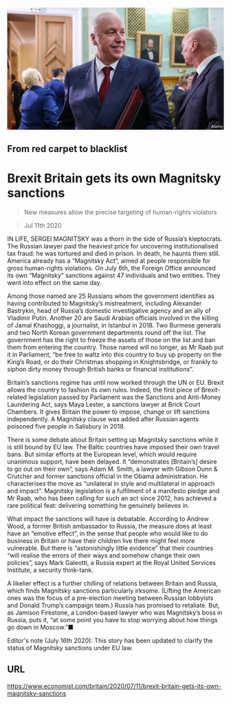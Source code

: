 ![](./images/20200711_BRP005.jpg)

## From red carpet to blacklist

# Brexit Britain gets its own Magnitsky sanctions

> New measures allow the precise targeting of human-rights violators

> Jul 11th 2020

IN LIFE, SERGEI MAGNITSKY was a thorn in the side of Russia’s kleptocrats. The Russian lawyer paid the heaviest price for uncovering institutionalised tax fraud: he was tortured and died in prison. In death, he haunts them still. America already has a “Magnitsky Act”, aimed at people responsible for gross human-rights violations. On July 6th, the Foreign Office announced its own “Magnitsky” sanctions against 47 individuals and two entities. They went into effect on the same day.

Among those named are 25 Russians whom the government identifies as having contributed to Magnitsky’s mistreatment, including Alexander Bastrykin, head of Russia’s domestic investigative agency and an ally of Vladimir Putin. Another 20 are Saudi Arabian officials involved in the killing of Jamal Khashoggi, a journalist, in Istanbul in 2018. Two Burmese generals and two North Korean government departments round off the list. The government has the right to freeze the assets of those on the list and ban them from entering the country. Those named will no longer, as Mr Raab put it in Parliament, “be free to waltz into this country to buy up property on the King’s Road, or do their Christmas shopping in Knightsbridge, or frankly to siphon dirty money through British banks or financial institutions”.

Britain’s sanctions regime has until now worked through the UN or EU. Brexit allows the country to fashion its own rules. Indeed, the first piece of Brexit-related legislation passed by Parliament was the Sanctions and Anti-Money Laundering Act, says Maya Lester, a sanctions lawyer at Brick Court Chambers. It gives Britain the power to impose, change or lift sanctions independently. A Magnitsky clause was added after Russian agents poisoned five people in Salisbury in 2018.

There is some debate about Britain setting up Magnitsky sanctions while it is still bound by EU law. The Baltic countries have imposed their own travel bans. But similar efforts at the European level, which would require unanimous support, have been delayed. It “demonstrates [Britain’s] desire to go out on their own”, says Adam M. Smith, a lawyer with Gibson Dunn & Crutcher and former sanctions official in the Obama administration. He characterises the move as “unilateral in style and multilateral in approach and impact”. Magnitsky legislation is a fulfilment of a manifesto pledge and Mr Raab, who has been calling for such an act since 2012, has achieved a rare political feat: delivering something he genuinely believes in.

What impact the sanctions will have is debatable. According to Andrew Wood, a former British ambassador to Russia, the measure does at least have an “emotive effect”, in the sense that people who would like to do business in Britain or have their children live there might feel more vulnerable. But there is “astonishingly little evidence” that their countries “will realise the errors of their ways and somehow change their own policies”, says Mark Galeotti, a Russia expert at the Royal United Services Institute, a security think-tank.

A likelier effect is a further chilling of relations between Britain and Russia, which finds Magnitsky sanctions particularly irksome. (Lifting the American ones was the focus of a pre-election meeting between Russian lobbyists and Donald Trump’s campaign team.) Russia has promised to retaliate. But, as Jamison Firestone, a London-based lawyer who was Magnitsky’s boss in Russia, puts it, “at some point you have to stop worrying about how things go down in Moscow.”■

Editor's note (July 16th 2020): This story has been updated to clarify the status of Magnitsky sanctions under EU law.

## URL

https://www.economist.com/britain/2020/07/11/brexit-britain-gets-its-own-magnitsky-sanctions
